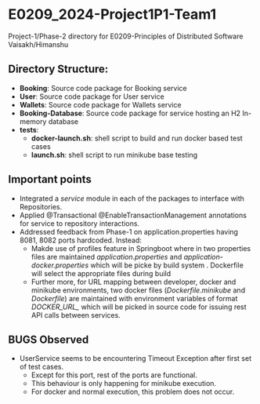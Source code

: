 # E0209_2024-Project1P1-Team1
Project-1/Phase-2 directory for E0209-Principles of Distributed Software Vaisakh/Himanshu

## Directory Structure:
- **Booking**: Source code package for Booking service
- **User**: Source code package for User service
- **Wallets**: Source code package for Wallets service
- **Booking-Database**: Source code package for service hosting an H2 In-memory database
- **tests**:
  -  **docker-launch.sh**: shell script to build and run docker based test cases
  -  **launch.sh**: shell script to run minikube base testing
 
## Important points
- Integrated a *service* module in each of the packages to interface with Repositories.
- Applied @Transactional @EnableTransactionManagement annotations for service to repository interactions.
- Addressed feedback from Phase-1 on application.properties having 8081, 8082 ports hardcoded. Instead:
  - Makde use of profiles feature in Springboot where in two properties files are maintained *application.properties*  and *application-docker.properties* which will be picke by build system . Dockerfile will select the appropriate files during build
  - Further more, for URL mapping between developer, docker and minikube environments, two docker files (*Dockerfile.minikube* and *Dockerfile*) are maintained with environment variables of format *DOCKER_URL_* which will be picked in source code for issuing rest API calls between services.


## BUGS Observed
- UserService seems to be encountering Timeout Exception after first set of test cases.
  - Except for this port, rest of the ports are functional.
  - This behaviour is only happening for minikube execution.
  - For docker and normal execution, this problem does not occur.